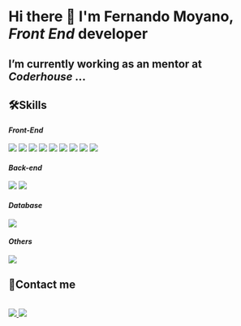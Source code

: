 # Hi there 👋 I'm Fernando Moyano, ***Front End*** developer 


## I’m currently working as an mentor at ***Coderhouse***  ...


## 🛠**Skills**
 <div "style=inline_block">
 
  #### _Front-End_
  
 <img margin="10px" src="https://img.shields.io/badge/HTML5-F10A1F?style=for-the-badge&logo=html5&logoColor=white"></img>
 <img margin="10px" src="https://img.shields.io/badge/CSS3-1572B6?style=for-the-badge&logo=css3&logoColor=white"></img>
 <img margin="10px" src="https://img.shields.io/badge/SASS-bf4080.svg?style=for-the-badge&logo=SASS&logoColor=white"></img>
 <img margin="10px" src="https://img.shields.io/badge/bootstrap-%238511FA.svg?style=for-the-badge&logo=bootstrap&logoColor=white"></img>
 <img margin="10px" src="https://img.shields.io/badge/MUI-%230081CB.svg?style=for-the-badge&logo=mui&logoColor=white"></img>
 <img margin="10px" src="https://img.shields.io/badge/tailwind-%2338B2AC.svg?style=for-the-badge&logo=tailwind-&logoColor=white"></img>
 <img margin="10px" src="https://img.shields.io/badge/javascript-%23323330.svg?style=for-the-badge&logo=javascript&logoColor=%f0db4f"></img>
 <img margin="10px" src="https://img.shields.io/badge/react-10B8E1.svg?style=for-the-badge&logo=react&logoColor=000000"></img>
 <img margin="10px" src="https://img.shields.io/badge/redux-%23593d88.svg?style=for-the-badge&logo=redux&logoColor=white"></img>
 
 #### _Back-end_
 
 <img margin="10px" src="https://img.shields.io/badge/node.js-43853d?style=for-the-badge&logo=node.js&logoColor=white"></img>
 <img margin="10px" src="https://img.shields.io/badge/express.js-%23404d59.svg?style=for-the-badge&logo=express&logoColor=%2361DAFB"></img>
 
 #### _Database_
 <img margin="10px" src="https://img.shields.io/badge/MongoDB-%234ea94b.svg?style=for-the-badge&logo=mongodb&logoColor=white"></img>
 
 #### _Others_
 <img margin="10px" src="https://img.shields.io/badge/git-%23F05033.svg?style=for-the-badge&logo=git&logoColor=white"></img>
 
  	                 
</div>

## 🔗**Contact me**


<div "style=inline_block"><br>

<a href="mailto: fernandomoyano21@gmail.com" target="_blank">
	<img src="https://img.shields.io/badge/Gmail-D14836?style=for-the-badge&logo=gmail&logoColor=white" target="_blank">
</a>


<a href="https://www.linkedin.com/in/fernandomoyano-front-end-develper/" target="_blank">
	<img src="https://img.shields.io/badge/LinkedIn-0077B5?style=for-the-badge&logo=linkedin&logoColor=white" target="_blank">
</a>
	
</div>

          

